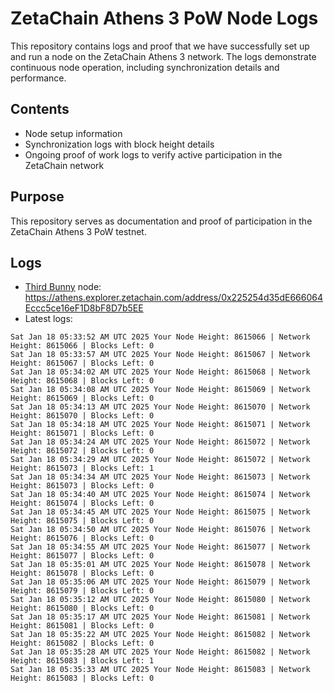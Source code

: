 # ZetaChain Athens 3 PoW Node Logs
This repository contains logs and proof that we have successfully set up and run a node on the ZetaChain Athens 3 network. The logs demonstrate continuous node operation, including synchronization details and performance.

## Contents
- Node setup information
- Synchronization logs with block height details
- Ongoing proof of work logs to verify active participation in the ZetaChain network

## Purpose
This repository serves as documentation and proof of participation in the ZetaChain Athens 3 PoW testnet.

## Logs

- [Third Bunny](https://thirdbunny.xyz/) node: https://athens.explorer.zetachain.com/address/0x225254d35dE666064Eccc5ce16eF1D8bF8D7b5EE
- Latest logs:
```
Sat Jan 18 05:33:52 AM UTC 2025 Your Node Height: 8615066 | Network Height: 8615066 | Blocks Left: 0
Sat Jan 18 05:33:57 AM UTC 2025 Your Node Height: 8615067 | Network Height: 8615067 | Blocks Left: 0
Sat Jan 18 05:34:02 AM UTC 2025 Your Node Height: 8615068 | Network Height: 8615068 | Blocks Left: 0
Sat Jan 18 05:34:08 AM UTC 2025 Your Node Height: 8615069 | Network Height: 8615069 | Blocks Left: 0
Sat Jan 18 05:34:13 AM UTC 2025 Your Node Height: 8615070 | Network Height: 8615070 | Blocks Left: 0
Sat Jan 18 05:34:18 AM UTC 2025 Your Node Height: 8615071 | Network Height: 8615071 | Blocks Left: 0
Sat Jan 18 05:34:24 AM UTC 2025 Your Node Height: 8615072 | Network Height: 8615072 | Blocks Left: 0
Sat Jan 18 05:34:29 AM UTC 2025 Your Node Height: 8615072 | Network Height: 8615073 | Blocks Left: 1
Sat Jan 18 05:34:34 AM UTC 2025 Your Node Height: 8615073 | Network Height: 8615073 | Blocks Left: 0
Sat Jan 18 05:34:40 AM UTC 2025 Your Node Height: 8615074 | Network Height: 8615074 | Blocks Left: 0
Sat Jan 18 05:34:45 AM UTC 2025 Your Node Height: 8615075 | Network Height: 8615075 | Blocks Left: 0
Sat Jan 18 05:34:50 AM UTC 2025 Your Node Height: 8615076 | Network Height: 8615076 | Blocks Left: 0
Sat Jan 18 05:34:55 AM UTC 2025 Your Node Height: 8615077 | Network Height: 8615077 | Blocks Left: 0
Sat Jan 18 05:35:01 AM UTC 2025 Your Node Height: 8615078 | Network Height: 8615078 | Blocks Left: 0
Sat Jan 18 05:35:06 AM UTC 2025 Your Node Height: 8615079 | Network Height: 8615079 | Blocks Left: 0
Sat Jan 18 05:35:12 AM UTC 2025 Your Node Height: 8615080 | Network Height: 8615080 | Blocks Left: 0
Sat Jan 18 05:35:17 AM UTC 2025 Your Node Height: 8615081 | Network Height: 8615081 | Blocks Left: 0
Sat Jan 18 05:35:22 AM UTC 2025 Your Node Height: 8615082 | Network Height: 8615082 | Blocks Left: 0
Sat Jan 18 05:35:28 AM UTC 2025 Your Node Height: 8615082 | Network Height: 8615083 | Blocks Left: 1
Sat Jan 18 05:35:33 AM UTC 2025 Your Node Height: 8615083 | Network Height: 8615083 | Blocks Left: 0
```
